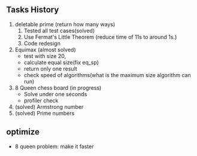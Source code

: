 ## Tasks History

1. deletable prime (return how many ways)
    1. Tested all test cases(solved)
    2. Use Fermat's Little Theorem (reduce time of 11s to around 1s.)
    3. Code redesign 
3. Equimax (almost solved)
    * test with size 20, 
    * calculate equal size(fix eq_sp)
    * return only one result
    * check speed of algorithms(what is the maximum size algorithm can run)
5. 8 Queen chess board (in progress)
    * Solve under one seconds
    * profiler check
7. (solved) Armstrong number 
8. (solved) Prime numbers 


## optimize
* 8 queen problem: make it faster 

